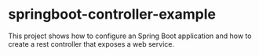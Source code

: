 # springboot-controller-example
This project shows how to configure an Spring Boot application and how to create a rest controller that exposes a web service.
